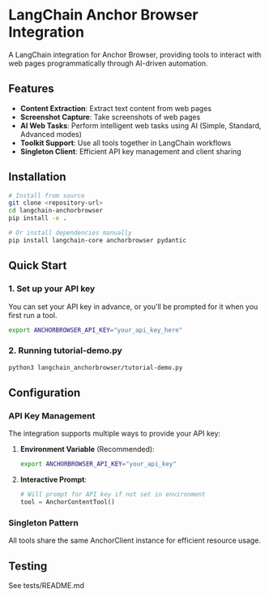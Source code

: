 # LangChain Anchor Browser Integration

A LangChain integration for Anchor Browser, providing tools to interact with web pages programmatically through AI-driven automation.

## Features

- **Content Extraction**: Extract text content from web pages
- **Screenshot Capture**: Take screenshots of web pages
- **AI Web Tasks**: Perform intelligent web tasks using AI (Simple, Standard, Advanced modes)
- **Toolkit Support**: Use all tools together in LangChain workflows
- **Singleton Client**: Efficient API key management and client sharing

## Installation

```bash
# Install from source
git clone <repository-url>
cd langchain-anchorbrowser
pip install -e .

# Or install dependencies manually
pip install langchain-core anchorbrowser pydantic
```

## Quick Start

### 1. Set up your API key

You can set your API key in advance, or you'll be prompted for it when you first run a tool.
```bash
export ANCHORBROWSER_API_KEY="your_api_key_here"
```

### 2. Running tutorial-demo.py

```bash
python3 langchain_anchorbrowser/tutorial-demo.py
```

## Configuration

### API Key Management

The integration supports multiple ways to provide your API key:

1. **Environment Variable** (Recommended):
   ```bash
   export ANCHORBROWSER_API_KEY="your_api_key"
   ```

2. **Interactive Prompt**:
   ```python
   # Will prompt for API key if not set in environment
   tool = AnchorContentTool()
   ```

### Singleton Pattern

All tools share the same AnchorClient instance for efficient resource usage.

## Testing

See tests/README.md


